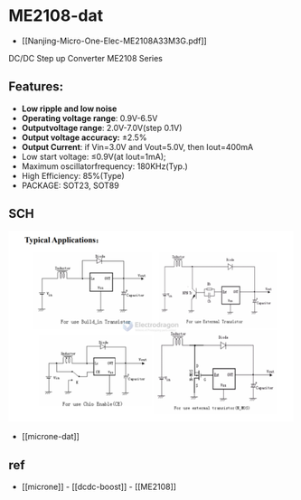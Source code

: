 
# ME2108-dat

- [[Nanjing-Micro-One-Elec-ME2108A33M3G.pdf]]

DC/DC Step up Converter ME2108 Series


## Features:

- **Low ripple and low noise**
- **Operating voltage range**: 0.9V-6.5V
- **Outputvoltage range**: 2.0V-7.0V(step 0.1V)
- **Output voltage accuracy:** ±2.5%
- **Output Current**: if Vin=3.0V and Vout=5.0V, then Iout=400mA
- Low start voltage: ≤0.9V(at Iout=1mA);
- Maximum oscillatorfrequency: 180KHz(Typ.)
- High Efficiency: 85%(Type)
- PACKAGE: SOT23, SOT89


## SCH 

![](2024-10-27-15-48-05.png)


- [[microne-dat]]


## ref 

- [[microne]] - [[dcdc-boost]] - [[ME2108]]